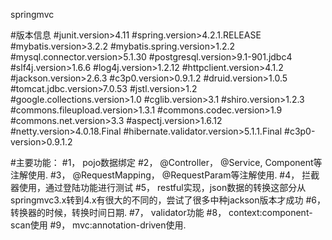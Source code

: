 springmvc

#版本信息
#junit.version>4.11
#spring.version>4.2.1.RELEASE
#mybatis.version>3.2.2
#mybatis.spring.version>1.2.2
#mysql.connector.version>5.1.30
#postgresql.version>9.1-901.jdbc4
#slf4j.version>1.6.6
#log4j.version>1.2.12
#httpclient.version>4.1.2
#jackson.version>2.6.3
#c3p0.version>0.9.1.2
#druid.version>1.0.5
#tomcat.jdbc.version>7.0.53
#jstl.version>1.2
#google.collections.version>1.0
#cglib.version>3.1
#shiro.version>1.2.3
#commons.fileupload.version>1.3.1
#commons.codec.version>1.9
#commons.net.version>3.3
#aspectj.version>1.6.12
#netty.version>4.0.18.Final
#hibernate.validator.version>5.1.1.Final
#c3p0-version>0.9.1.2

#主要功能：
#1， pojo数据绑定
#2， @Controller， @Service, Component等注解使用.
#3， @RequestMapping， @RequestParam等注解使用.
#4， 拦截器使用，通过登陆功能进行测试
#5， restful实现，json数据的转换这部分从springmvc3.x转到4.x有很大的不同的，尝试了很多中种jackson版本才成功
#6， 转换器的时候，转换时间日期.
#7， validator功能
#8， context:component-scan使用
#9， mvc:annotation-driven使用.
